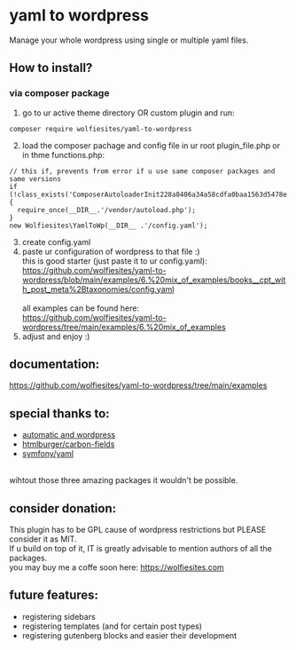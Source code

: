 # yaml to wordpress
Manage your whole wordpress using single or multiple yaml files.<br>

## How to install?
### via composer package
1. go to ur active theme directory OR custom plugin and run:
```
composer require wolfiesites/yaml-to-wordpress
```
2. load the composer pachage and config file in ur root plugin_file.php or in thme functions.php:
```
// this if, prevents from error if u use same composer packages and same versions
if (!class_exists('ComposerAutoloaderInit228a8406a34a58cdfa0baa1563d5478e')) {
  require_once(__DIR__.'/vendor/autoload.php');
}
new Wolfiesites\YamlToWp(__DIR__ .'/config.yaml');
```
3. create config.yaml
4. paste ur configuration of wordpress to that file :)<br>
   this is good starter (just paste it to ur config.yaml):<br>
   <https://github.com/wolfiesites/yaml-to-wordpress/blob/main/examples/6.%20mix_of_examples/books__cpt_with_post_meta%2Btaxonomies/config.yaml> <br><br>
   all examples can be found here:<br>
  <https://github.com/wolfiesites/yaml-to-wordpress/tree/main/examples/6.%20mix_of_examples>
5. adjust and enjoy :)


## documentation:
<https://github.com/wolfiesites/yaml-to-wordpress/tree/main/examples>



## special thanks to:
* [automatic and wordpress](https://wordpress.org)
* [htmlburger/carbon-fields](https://carbonfields.net/)
* [symfony/yaml](https://symfony.com/doc/current/components/yaml.html)

<br>
wihtout those three amazing packages it wouldn't be possible.


## consider donation:
This plugin has to be GPL cause of wordpress restrictions but PLEASE consider it as MIT.<br>
If u build on top of it, IT is greatly advisable to mention authors of all the packages.<br>
you may buy me a coffe soon here: <https://wolfiesites.com>


## future features:
* registering sidebars
* registering templates (and for certain post types)
* registering gutenberg blocks and easier their development